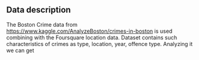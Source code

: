## Data description

The Boston Crime data from https://www.kaggle.com/AnalyzeBoston/crimes-in-boston is used combining with the Foursquare location data. Dataset contains such characteristics of crimes as type, location, year, offence type. Analyzing it we can get 